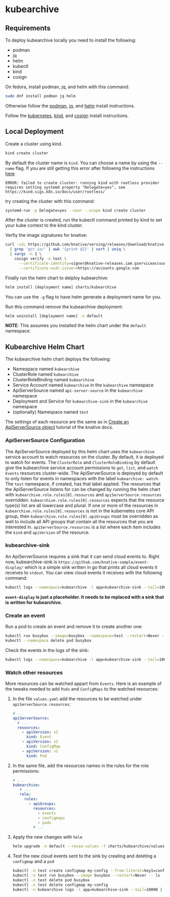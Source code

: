 # kubearchive

## Requirements
To deploy kubearchive locally you need to install the following:
* podman
* jq
* helm
* kubectl
* kind
* cosign

On fedora, install podman, jq, and helm with this command:
```bash
sudo dnf install podman jq helm
```
Otherwise follow the [podman](https://podman.io/docs/installation), [jq](https://jqlang.github.io/jq/download/), and [helm](https://helm.sh/docs/intro/install/) install instructions.

Follow the [kubernetes](https://kubernetes.io/docs/tasks/tools/#kubectl), [kind](https://kind.sigs.k8s.io/docs/user/quick-start/#installation), and [cosign](https://docs.sigstore.dev/system_config/installation/) install instructions.

## Local Deployment
Create a cluster using kind.
```bash
kind create cluster
```
By default the cluster name is `kind`. You can choose a name by using the `--name` flag.
If you are still getting this error after following the instructions [here](https://kind.sigs.k8s.io/docs/user/rootless/)
```
ERROR: failed to create cluster: running kind with rootless provider requires setting systemd property "Delegate=yes", see https://kind.sigs.k8s.io/docs/user/rootless/
```
try creating the cluster with this command:
```bash
systemd-run -p Delegate=yes --user --scope kind create cluster
```

After the cluster is created, run the kubectl command printed by kind to set your kube context to the kind cluster.

Verfiy the image signatures for knative:
```bash
curl -sSL https://github.com/knative/serving/releases/download/knative-v1.13.1/serving-core.yaml \
  | grep 'gcr.io/' | awk '{print $2}' | sort | uniq \
  | xargs -n 1 \
    cosign verify -o text \
      --certificate-identity=signer@knative-releases.iam.gserviceaccount.com \
      --certificate-oidc-issuer=https://accounts.google.com
```

Finally run the helm chart to delploy kubearchive:
```bash
helm install [deployment name] charts/kubearchive
```
You can use the `-g` flag to have helm generate a deployment name for you.

Run this command remove the kubearchive deployment:
```bash
helm uninstall [deployment name] -n default
```
**NOTE**: This assumes you installed the helm chart under the `default` namespace.

## Kubearchive Helm Chart

The kubearchive helm chart deploys the following:
* Namespace named `kubearchive`
* ClusterRole named `kubearchive`
* ClusterRoleBinding named `kubearchive`
* Service Account named `kubearchive` in the `kubearchive` namespace
* ApiServerSource named `api-server-source` in the `kubearchive` namespace
* Deployment and Service for `kubearchive-sink` in the `kubearchive` namespace
* (optionally) Namespace named `test`

The settings of each resource are the same as in 
[Create an ApiServerSource object](https://knative.dev/docs/eventing/sources/apiserversource/getting-started/#create-an-apiserversource-object) 
tutorial of the knative docs.

### ApiServerSource Configuration
The ApiServerSource deployed by this helm chart uses the `kubearchive` service account to watch resources
on the cluster. By default, it is deployed to watch for events. The `ClusterRole` and `ClusterRoleBinding`
by default give the kubearchive service account permissions to `get`, `list`, and `watch` `Events` resources cluster-wide.
The ApiServerSource is deployed by default to only listen for events in namespaces with the label `kubearchive: watch`.
The `test` namespace, if created, has that label applied. The resources that the ApiServerSource listens for can be
changed by running the helm chart with `kubearchive.role.rules[0].resources` and `apiServerSource.resources` overridden.
`kubearchive.role.rules[0].resources` expects that the resource type(s) list are all lowercase and plural. If one
or more of the resources in `kubearchive.role.rules[0].resources` is not in the kubernetes core API group, then
`kubearchive.role.rules[0].apiGroups` must be overridden as well to include all API groups that contain all the 
resources that you are interested in. `apiServerSource.resources` is a list where each item includes the `kind` and
`apiVersion` of the resource.

### kubearchive-sink
An ApiServerSource requires a sink that it can send cloud events to. Right now, kubearchive-sink is
`https://github.com/knative-sample/event-display/` which is a simple sink written in go that prints
all cloud events it receives to `stdout`. You can view cloud events it receives with the following
command:
```bash
kubectl logs --namespace=kubearchive -l app=kubearchive-sink --tail=1000
```
**`event-display` is just a placeholder. It needs to be replaced with a sink that is written for kubearchive.**

### Create an event
Run a pod to create an event and remove it to create another one:
```bash
kubectl run busybox --image=busybox --namespace=test --restart=Never -- ls
kubectl --namespace delete pod busybox
```

Check the events in the logs of the sink:
```bash
kubectl logs --namespace=kubearchive -l app=kubearchive-sink --tail=100
```

### Watch other resources
More resources can be watched appart from `Events`.
Here is an example of the tweaks needed to add `Pods` and `ConfigMaps` to the watched resources:
1. In the file `values.yaml` add the resources to be watched under `apiServerSource.resources`:
    ```yaml
    # ...
    apiServerSource:
      # ...
      resources: 
        - apiVersion: v1
          kind: Event
        - apiVersion: v1
          kind: ConfigMap
        - apiVersion: v1
          kind: Pod      
    ```
2. In the same file, add the resources names in the rules for the role permissions:
   ```yaml
   # ...
   kubearchive:
      # ...
      role:
        rules:
          - apiGroups:
            resources:
              - events
              - configmaps
              - pods
            # ...
   ```
3. Apply the new changes with `helm`
   ```bash
   helm upgrade -n default --reuse-values -f charts/kubearchive/values.yaml [deployment name] charts/kubearchive --version 0.0.1
   ```
4. Test the new cloud events sent to the sink by creating and deleting a `configmap` and a `pod`
   ```bash
   kubectl -n test create configmap my-config --from-literal=key1=config1 --from-literal=key2=config2
   kubectl -n test run busybox --image busybox --restart=Never -- ls
   kubectl -n test delete pod busybox
   kubectl -n test delete configmap my-config
   kubectl -n kubearchive logs -l app=kubearchive-sink --tail=10000 | grep -A4 "type: dev."
   ```
   
